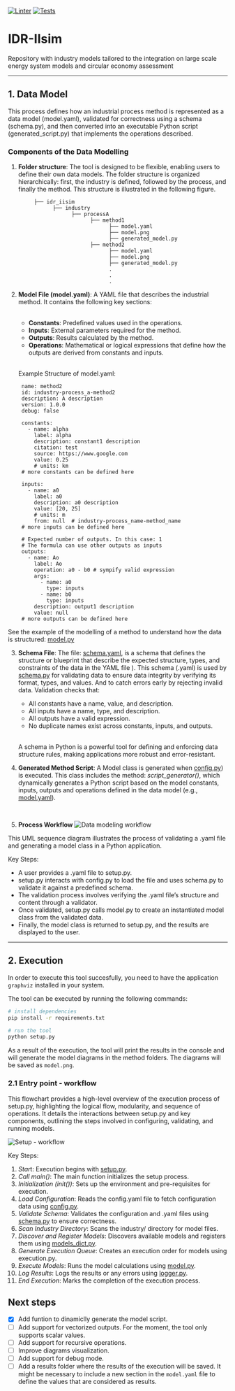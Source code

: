 [![Linter](https://github.com/DeustoTech/IDR-IIsim/actions/workflows/linter.yml/badge.svg)]()
[![Tests](https://github.com/DeustoTech/IDR-IIsim/actions/workflows/unit-tests.yaml/badge.svg)]()

# IDR-IIsim

Repository with industry models tailored to the integration on large scale energy system models and circular economy assessment
<hr>

## 1. Data Model

This process defines how an industrial process method is represented as a data model (model.yaml), validated for correctness using a schema (schema.py), and then converted into an executable Python script (generated_script.py) that implements the operations described.

### Components of the Data Modelling

1. **Folder structure**: The tool is designed to be flexible, enabling users to define their own data models. The folder structure is organized hierarchically: first, the industry is defined, followed by the process, and finally the method. This structure is illustrated in the following figure.

            ├── idr_iisim
                  ├── industry
                        ├── processA
                              ├── method1
                                    ├── model.yaml
                                    ├── model.png
                                    ├── generated_model.py
                              ├── method2
                                    ├── model.yaml
                                    ├── model.png
                                    ├── generated_model.py
                                    .
                                    .
                                    .

2. **Model File (model.yaml)**: A YAML file that describes the industrial method. It contains the following key sections:<br><br>
     - **Constants**: Predefined values used in the operations.
     - **Inputs**: External parameters required for the method.
     - **Outputs**: Results calculated by the method.
     - **Operations**: Mathematical or logical expressions that define how the outputs are derived from constants and inputs.

      <br>Example Structure of model.yaml:

        name: method2
        id: industry-process_a-method2
        description: A description
        version: 1.0.0
        debug: false

        constants:
          - name: alpha
            label: alpha
            description: constant1 description
            citation: test
            source: https://www.google.com
            value: 0.25
            # units: km
        # more constants can be defined here

        inputs:
          - name: a0
            label: a0
            description: a0 description
            value: [20, 25]
            # units: m
            from: null  # industry-process_name-method_name
        # more inputs can be defined here

        # Expected number of outputs. In this case: 1
        # The formula can use other outputs as inputs
        outputs:
          - name: Ao
            label: Ao
            operation: a0 - b0 # sympify valid expression
            args:
              - name: a0
                type: inputs
              - name: b0
                type: inputs
            description: output1 description
            value: null
        # more outputs can be defined here

See the example of the modelling of a method to understand how the data is structured: [model.py](idr_iisim/industry/processA/method1/model.yaml)

3. **Schema File**: The file: [schema.yaml](config/schema.yaml), is a schema that defines the structure or blueprint that describe the expected structure, types, and constraints of the data in the YAML file ).  This schema (.yaml) is used by [schema.py](idr_iisim/utils/schema.py) for validating data to ensure data integrity by verifying its format, types, and values. And to catch errors early by rejecting invalid data. Validation checks that:
   - All constants have a name, value, and description.
   - All inputs have a name, type, and description.
   - All outputs have a valid expression.
   - No duplicate names exist across constants, inputs, and outputs.
  
   <br>A schema in Python is a powerful tool for defining and enforcing data structure rules, making applications more robust and error-resistant.
   <br>

4. **Generated Method Script**: A Model class is generated when [config.py](idr_iisim/models/model.py)) is executed. This class includes the method: *script_generator()*, which dynamically generates a Python script based on the model constants, inputs, outputs and operations defined in the data model (e.g., [model.yaml](idr_iisim/industry/processA/method1/model.yaml)).
<br>

5. **Process Workflow**
  ![Data modeling workflow](docs/YAML_Model_Sequence_Diagram.png)

  This UML sequence diagram illustrates the process of validating a .yaml file and generating a model class in a Python application.

  Key Steps:

- A user provides a .yaml file to setup.py.
- setup.py interacts with config.py to load the file and uses schema.py to validate it against a predefined schema.
- The validation process involves verifying the .yaml file’s structure and content through a validator.
- Once validated, setup.py calls model.py to create an instantiated model class from the validated data.
- Finally, the model class is returned to setup.py, and the results are displayed to the user.

<hr>

## 2. Execution

In order to execute this tool succesfully, you need to have the application `graphviz` installed in your system.

The tool can be executed by running the following commands:

```bash
# install dependencies
pip install -r requirements.txt

# run the tool
python setup.py
```

As a result of the execution, the tool will print the results in the console and will generate the model diagrams in the
method folders. The diagrams will be saved as `model.png`.

### 2.1 Entry point - workflow

This flowchart provides a high-level overview of the execution process of setup.py, highlighting the logical flow, modularity, and sequence of operations. It details the interactions between setup.py and key components, outlining the steps involved in configuring, validating, and running models.

![Setup - workflow](docs/Setup_Flowchart.png)

Key Steps:

1. *Star*t: Execution begins with [setup.py](setup.py).
2. *Call main()*: The main function initializes the setup process.
3. *Initialization (init())*: Sets up the environment and pre-requisites for execution.
4. *Load Configuration*: Reads the config.yaml file to fetch configuration data using [config.py](idr_iisim/models/model.py).
5. *Validate Schema*: Validates the configuration and .yaml files using [schema.py](idr_iisim/utils/schema.py) to ensure correctness.
6. *Scan Industry Directory*: Scans the industry/ directory for model files.
7. *Discover and Register Models*: Discovers available models and registers them using [models_dict.py](idr_iisim/utils/models_dict.py).
8. *Generate Execution Queue*: Creates an execution order for models using execution.py.
9. *Execute Models*: Runs the model calculations using [model.py](idr_iisim/models/model.py).
10. *Log Results*: Logs the results or any errors using [logger.py](idr_iisim/utils/logger.py).
11. *End Execution*: Marks the completion of the execution process.

## Next steps

- [x] Add funtion to dinamiclly generate the model script.
- [ ] Add support for vectorized outputs. For the moment, the tool only supports scalar values.
- [ ] Add support for recursive operations.
- [ ] Improve diagrams visualization.
- [ ] Add support for debug mode.
- [ ] Add a results folder where the results of the execution will be saved. It might be necessary to include a new
      section in the `model.yaml` file to define the values that are considered as results.
